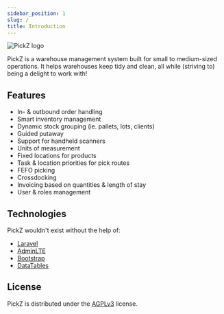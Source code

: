 ```yaml
---
sidebar_position: 1
slug: /
title: Introduction
---
```


![PickZ logo](/img/logo_small.png)

PickZ is a warehouse management system built for small to medium-sized operations. It helps warehouses keep tidy and clean, all while (striving to) being a delight to work with!

## Features

* In- & outbound order handling
* Smart inventory management
* Dynamic stock grouping (ie. pallets, lots, clients)
* Guided putaway
* Support for handheld scanners
* Units of measurement
* Fixed locations for products
* Task & location priorities for pick routes
* FEFO picking
* Crossdocking
* Invoicing based on quantities & length of stay
* User & roles management

## Technologies

PickZ wouldn't exist without the help of:

* [Laravel](https://laravel.com/)
* [AdminLTE](https://adminlte.io/)
* [Bootstrap](https://getbootstrap.com/)
* [DataTables](https://datatables.net/)

## License

PickZ is distributed under the [AGPLv3](https://www.gnu.org/licenses/agpl-3.0.en.html) license.
